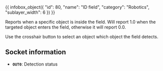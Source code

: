 {{ infobox_object({
	"id": 80,
	"name": "ID field",
	"category": "Robotics",
	"sublayer_width": 6
}) }}

Reports when a specific object is inside the field.  Will report 1.0 when the targeted object enters the field, otherwise it will report 0.0.

Use the crosshair button to select an object which object the field detects.

## Socket information
- **`OUT0`**: Detection status
